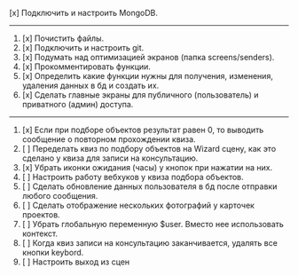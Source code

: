 [x] Подключить и настроить MongoDB.

----

1. [x] Почистить файлы.
2. [x] Подключить и настроить git.
3. [x] Подумать над оптимизацией экранов (папка screens/senders).
4. [x] Прокомментировать функции.
5. [x] Определить какие функции нужны для получения, изменения, удаления данных в бд и создать их.
6. [x] Сделать главные экраны для публичного (пользователь) и приватного (админ) доступа.

----

1. [x] Если при подборе объектов результат равен 0, то выводить сообщение о повторном прохождении квиза.
2. [ ] Переделать квиз по подбору объектов на Wizard сцену, как это сделано у квиза для записи на консультацию.
3. [x] Убрать иконки ожидания (часы) у кнопок при нажатии на них.
4. [ ] Настроить работу вебхуков у квиза подбора объектов.
5. [ ] Сделать обновление данных пользователя в бд после отправки любого сообщения.
6. [ ] Сделать отображение нескольких фотографий у карточек проектов.
7. [ ] Убрать глобальную переменную $user. Вместо нее использовать контекст.
8. [ ] Когда квиз записи на консультацию заканчивается, удалять все кнопки keybord.
9. [ ] Настроить выход из сцен